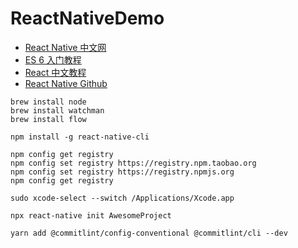 # ReactNativeDemo

- [React Native 中文网](https://reactnative.cn/docs/getting-started/)
- [ES 6 入门教程](http://es6.ruanyifeng.com/)
- [React 中文教程](https://react.docschina.org/tutorial/tutorial.html)
- [React Native Github](https://github.com/reactnativecn/react-native-guide)

```
brew install node
brew install watchman
brew install flow

npm install -g react-native-cli

npm config get registry
npm config set registry https://registry.npm.taobao.org
npm config set registry https://registry.npmjs.org
npm config get registry

sudo xcode-select --switch /Applications/Xcode.app

npx react-native init AwesomeProject

yarn add @commitlint/config-conventional @commitlint/cli --dev
```
